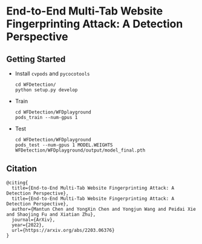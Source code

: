 # End-to-End Multi-Tab Website Fingerprinting Attack: A Detection Perspective


## Getting Started

- Install `cvpods` and `pycocotools`
  ```shell
  cd WFDetection/
  python setup.py develop
  ```
  
- Train
    ```shell
    cd WFDetection/WFDplayground
    pods_train --num-gpus 1
    ```
    
- Test
    ```shell
    cd WFDetection/WFDplayground
    pods_test --num-gpus 1 MODEL.WEIGHTS WFDetection/WFDplayground/output/model_final.pth
    ```


## Citation

    @citing{
      title={End-to-End Multi-Tab Website Fingerprinting Attack: A Detection Perspective},
      title={End-to-End Multi-Tab Website Fingerprinting Attack: A Detection Perspective},
      author={Mantun Chen and YongXin Chen and Yongjun Wang and Peidai Xie and Shaojing Fu and Xiatian Zhu},
      journal={ArXiv},
      year={2022},
      url={https://arxiv.org/abs/2203.06376}
    }

